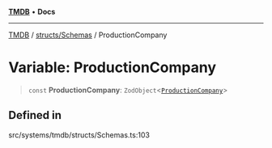 [**TMDB**](../../../README.md) • **Docs**

***

[TMDB](../../../README.md) / [structs/Schemas](../README.md) / ProductionCompany

# Variable: ProductionCompany

> `const` **ProductionCompany**: `ZodObject`\<[`ProductionCompany`](../type-aliases/ProductionCompany.md)\>

## Defined in

src/systems/tmdb/structs/Schemas.ts:103
